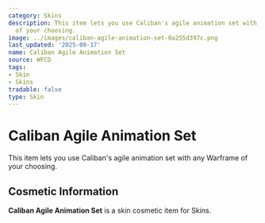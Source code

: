 ```yaml
---
category: Skins
description: This item lets you use Caliban's agile animation set with any Warframe
  of your choosing.
image: ../images/caliban-agile-animation-set-0a255d397c.png
last_updated: '2025-09-17'
name: Caliban Agile Animation Set
source: WFCD
tags:
- Skin
- Skins
tradable: false
type: Skin
---
```


# Caliban Agile Animation Set

This item lets you use Caliban's agile animation set with any Warframe of your choosing.

## Cosmetic Information

**Caliban Agile Animation Set** is a skin cosmetic item for Skins.

